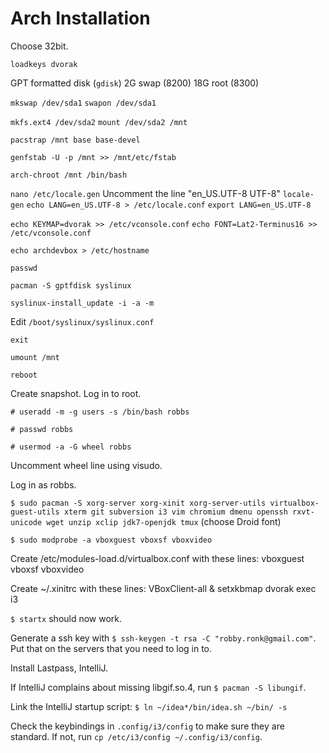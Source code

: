 # Arch Installation

Choose 32bit.

`loadkeys dvorak`

GPT formatted disk (`gdisk`)
2G swap (8200)
18G root (8300)

`mkswap /dev/sda1`
`swapon /dev/sda1`

`mkfs.ext4 /dev/sda2`
`mount /dev/sda2 /mnt`

`pacstrap /mnt base base-devel`

`genfstab -U -p /mnt >> /mnt/etc/fstab`

`arch-chroot /mnt /bin/bash`

`nano /etc/locale.gen`
Uncomment the line "en_US.UTF-8 UTF-8"
`locale-gen`
`echo LANG=en_US.UTF-8 > /etc/locale.conf`
`export LANG=en_US.UTF-8`

`echo KEYMAP=dvorak >> /etc/vconsole.conf`
`echo FONT=Lat2-Terminus16 >> /etc/vconsole.conf`

`echo archdevbox > /etc/hostname`

`passwd`

`pacman -S gptfdisk syslinux`

`syslinux-install_update -i -a -m`

Edit `/boot/syslinux/syslinux.conf`

`exit`

`umount /mnt`

`reboot`

Create snapshot.
Log in to root.

`# useradd -m -g users -s /bin/bash robbs`

`# passwd robbs`

`# usermod -a -G wheel robbs`

Uncomment wheel line using visudo.

Log in as robbs.

`$ sudo pacman -S xorg-server xorg-xinit xorg-server-utils virtualbox-guest-utils xterm git subversion i3 vim chromium dmenu openssh rxvt-unicode wget unzip xclip jdk7-openjdk tmux` (choose Droid font)

`$ sudo modprobe -a vboxguest vboxsf vboxvideo`

Create /etc/modules-load.d/virtualbox.conf with these lines:
vboxguest
vboxsf
vboxvideo

Create ~/.xinitrc with these lines:
VBoxClient-all &
setxkbmap dvorak
exec i3

`$ startx` should now work.

Generate a ssh key with `$ ssh-keygen -t rsa -C "robby.ronk@gmail.com"`. Put that on the servers that you need to log in to.

Install Lastpass, IntelliJ.

If IntelliJ complains about missing libgif.so.4, run `$ pacman -S libungif`.

Link the IntelliJ startup script: `$ ln ~/idea*/bin/idea.sh ~/bin/ -s`

Check the keybindings in `.config/i3/config` to make sure they are standard. If not, run `cp /etc/i3/config ~/.config/i3/config`.




